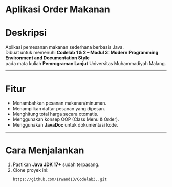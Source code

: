 #  Aplikasi Order Makanan

# Deskripsi
Aplikasi pemesanan makanan sederhana berbasis Java.  
Dibuat untuk memenuhi **Codelab 1 & 2 – Modul 3: Modern Programming Environment and Documentation Style**  
pada mata kuliah **Pemrograman Lanjut** Universitas Muhammadiyah Malang.

---

# Fitur
- Menambahkan pesanan makanan/minuman.
- Menampilkan daftar pesanan yang dipesan.
- Menghitung total harga secara otomatis.
- Menggunakan konsep OOP (Class Menu & Order).
- Menggunakan **JavaDoc** untuk dokumentasi kode.

---

# Cara Menjalankan
1. Pastikan **Java JDK 17+** sudah terpasang.  
2. Clone proyek ini:
   ```bash
   https://github.com/Irwand13/Codelab3..git
